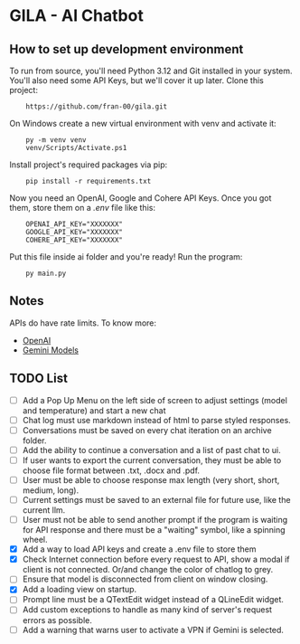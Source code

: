 # GILA - AI Chatbot

## How to set up development environment

To run from source, you'll need Python 3.12 and Git installed in your system. You'll also need some API Keys, but we'll cover it up later. Clone this project:

        https://github.com/fran-00/gila.git

On Windows create a new virtual environment with venv and activate it:

        py -m venv venv
        venv/Scripts/Activate.ps1

Install project's required packages via pip:

        pip install -r requirements.txt

Now you need an OpenAI, Google and Cohere API Keys. Once you got them, store them on a *.env* file like this:

        OPENAI_API_KEY="XXXXXXX"
        GOOGLE_API_KEY="XXXXXXX"
        COHERE_API_KEY="XXXXXXX"

Put this file inside ai folder and you're ready! Run the program:

        py main.py

## Notes

APIs do have rate limits. To know more:

- [OpenAI](https://platform.openai.com/docs/guides/rate-limits/rate-limits)
- [Gemini Models](https://ai.google.dev/models/gemini)

## TODO List

- [ ] Add a Pop Up Menu on the left side of screen to adjust settings (model and temperature) and start a new chat
- [ ] Chat log must use markdown instead of html to parse styled responses.
- [ ] Conversations must be saved on every chat iteration on an archive folder.
- [ ] Add the ability to continue a conversation and a list of past chat to ui.
- [ ] If user wants to export the current conversation, they must be able to choose file format between .txt, .docx and .pdf.
- [ ] User must be able to choose response max length (very short, short, medium, long).
- [ ] Current settings must be saved to an external file for future use, like the current llm.
- [ ] User must not be able to send another prompt if the program is waiting for API response and there must be a "waiting" symbol, like a spinning wheel.
- [x] Add a way to load API keys and create a .env file to store them
- [x] Check Internet connection before every request to API, show a modal if client is not connected. Or/and change the color of chatlog to grey.
- [ ] Ensure that model is disconnected from client on window closing.
- [x] Add a loading view on startup.
- [ ] Prompt line must be a QTextEdit widget instead of a QLineEdit widget.
- [ ] Add custom exceptions to handle as many kind of server's request errors as possible.
- [ ] Add a warning that warns user to activate a VPN if Gemini is selected.
